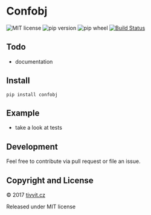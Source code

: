 # Confobj
![MIT license](https://img.shields.io/badge/license-MIT-blue.svg)
![pip version](https://img.shields.io/pypi/v/confobj.svg)
![pip wheel](https://img.shields.io/pypi/wheel/confobj.svg)
[![Build Status](https://travis-ci.org/datasets-org/confobj.svg?branch=master)](https://travis-ci.org/datasets-org/confobj)

## Todo
* documentation

## Install
```
pip install confobj
```

## Example
* take a look at tests

## Development

Feel free to contribute via pull request or file an issue.

## Copyright and License

&copy; 2017 [tivvit.cz](https://tivvit.cz)

Released under MIT license